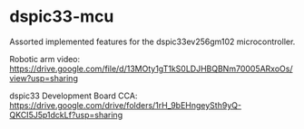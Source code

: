 # dspic33-mcu
Assorted implemented features for the dspic33ev256gm102 microcontroller.

Robotic arm video:
https://drive.google.com/file/d/13MOty1gT1kS0LDJHBQBNm70005ARxoOs/view?usp=sharing

dspic33 Development Board CCA:
https://drive.google.com/drive/folders/1rH_9bEHngeySth9yQ-QKCI5J5p1dckLf?usp=sharing


